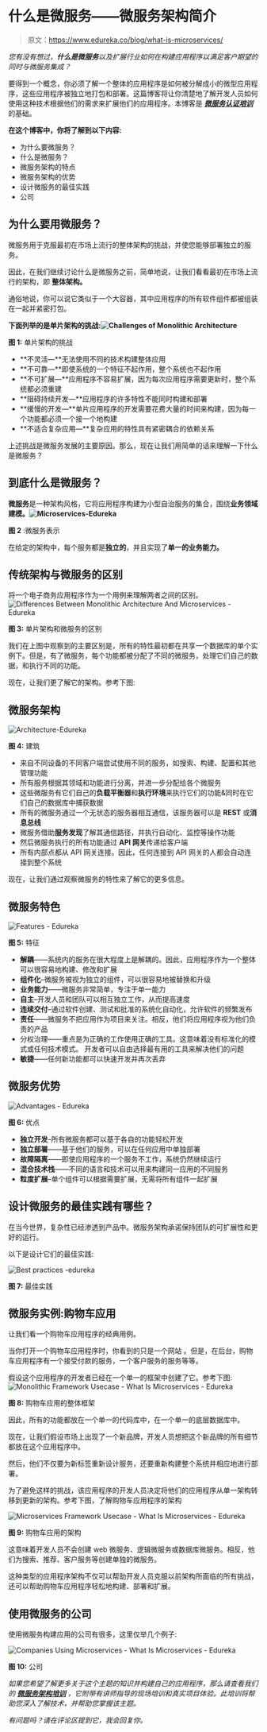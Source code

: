 # 什么是微服务——微服务架构简介

> 原文：<https://www.edureka.co/blog/what-is-microservices/>

*您有没有想过，**什么是微服务**以及扩展行业如何在构建应用程序以满足客户期望的同时与微服务集成？*

要得到一个概念，你必须了解一个整体的应用程序是如何被分解成小的微型应用程序，这些应用程序被独立地打包和部署。这篇博客将让你清楚地了解开发人员如何使用这种技术根据他们的需求来扩展他们的应用程序。本博客是 [***微服务认证培训***](https://www.edureka.co/microservices-architecture-training) 的基础。

**在这个博客中，你将了解到以下内容:**

*   为什么要微服务？
*   什么是微服务？
*   微服务架构的特点
*   微服务架构的优势
*   设计微服务的最佳实践
*   公司

## **为什么要用微服务？**

微服务用于克服最初在市场上流行的整体架构的挑战，并使您能够部署独立的服务。

因此，在我们继续讨论什么是微服务之前，简单地说，让我们看看最初在市场上流行的架构，即 **整体架构。**

通俗地说，你可以说它类似于一个大容器，其中应用程序的所有软件组件都被组装在一起并紧密打包。

**下面列举的是单片架构的挑战:![Challenges of Monolithic Architecture](img/2e644bbfc6557939173e87e70757e4bb.png)** 

**图 1:** 单片架构的挑战

*   **不灵活—**无法使用不同的技术构建整体应用
*   **不可靠—**即使系统的一个特征不起作用，整个系统也不起作用
*   **不可扩展—**应用程序不容易扩展，因为每次应用程序需要更新时，整个系统都必须重建
*   **阻碍持续开发—**应用程序的许多特性不能同时构建和部署
*   **缓慢的开发—**单片应用程序的开发需要花费大量的时间来构建，因为每一个功能都必须一个接一个地构建
*   **不适合复杂应用—**复杂应用的特性具有紧密耦合的依赖关系

上述挑战是微服务发展的主要原因。那么，现在让我们用简单的话来理解一下什么是微服务？

## **到底什么是微服务？**

**微服务**是一种架构风格，它将应用程序构建为小型自治服务的集合，围绕**业务领域建模。![Microservices-Edureka](img/558bd32a4e84b6e1a590fe582aae73ec.png)**

**图 2** :微服务表示

在给定的架构中，每个服务都是**独立的**，并且实现了**单一的业务能力。**

## **传统架构与微服务的区别**

将一个电子商务应用程序作为一个用例来理解两者之间的区别。![Differences Between Monolithic Architecture And Microservices - Edureka](img/6cdfcbe1df2ad5de5802cfef646a574e.png)

**图 3:** 单片架构和微服务的区别

我们在上图中观察到的主要区别是，所有的特性最初都在共享一个数据库的单个实例下。但是，有了微服务，每个功能都被分配了不同的微服务，处理它们自己的数据，和执行不同的功能。

现在，让我们更了解它的架构。参考下图:

## **微服务架构**

![ Architecture-Edureka](img/d5022c8a004b0ef2c7952035b29f6e2f.png)

**图 4:** 建筑

*   来自不同设备的不同客户端尝试使用不同的服务，如搜索、构建、配置和其他管理功能
*   所有服务根据其领域和功能进行分离，并进一步分配给各个微服务
*   这些微服务有它们自己的**负载平衡器**和**执行环境**来执行它们的功能&同时在它们自己的数据库中捕获数据
*   所有的微服务通过一个无状态的服务器相互通信，该服务器可以是 **REST** 或**消息总线**
*   微服务借助**服务发现**了解其通信路径，并执行自动化、监控等操作功能
*   然后微服务执行的所有功能通过 **API 网关**传递给客户端
*   所有内部点都从 API 网关连接。因此，任何连接到 API 网关的人都会自动连接到整个系统

现在，让我们通过观察微服务的特性来了解它的更多信息。

## **微服务特色**

![Features - Edureka](img/05826913effed97cde74b6b3634214c1.png)

**图 5:** 特征

*   **解耦**——系统内的服务在很大程度上是解耦的。因此，应用程序作为一个整体可以很容易地构建、修改和扩展
*   **组件化**–微服务被视为独立的组件，可以很容易地被替换和升级
*   **业务能力**——微服务非常简单，专注于单一能力
*   **自主**–开发人员和团队可以相互独立工作，从而提高速度
*   **连续交付**–通过软件创建、测试和批准的系统化自动化，允许软件的频繁发布
*   **责任**——微服务不把应用作为项目来关注。相反，他们将应用程序视为他们负责的产品
*   分权治理——重点是为正确的工作使用正确的工具。这意味着没有标准化的模式或任何技术模式。 开发者可以自由选择最有用的工具来解决他们的问题
*   **敏捷**——任何新功能都可以快速开发并再次丢弃

## **微服务优势**

![Advantages - Edureka](img/a8c4b7a7812070fd83a861d80f1a9ac7.png)

**图 6:** 优点

*   **独立开发**–所有微服务都可以基于各自的功能轻松开发
*   **独立部署**——基于他们的服务，可以在任何应用中单独部署
*   **故障隔离**——即使应用程序的一个服务不工作，系统仍然继续运行
*   **混合技术栈**——不同的语言和技术可以用来构建同一应用的不同服务
*   **粒度扩展**–单个组件可以根据需要扩展，无需将所有组件一起扩展

## **设计微服务的最佳实践有哪些？**

在当今世界，复杂性已经渗透到产品中。微服务架构承诺保持团队的可扩展性和更好的运行。

以下是设计它们的最佳实践:

![Best practices -edureka](img/88170398dd8bb21584a69cfa597da65d.png)

**图 7:** 最佳实践

## **微服务实例:购物车应用**

让我们看一个购物车应用程序的经典用例。

当你打开一个购物车应用程序时，你看到的只是一个网站 。但是，在后台，购物车应用程序有一个接受付款的服务，一个客户服务的服务等等。

假设这个应用程序的开发者已经在一个单一的框架中创建了它。参考下图:![Monolithic Framework Usecase - What Is Microservices - Edureka](img/a2324c43866005cca691af7fea082da7.png)

**图 8:** 购物车应用的整体框架

因此，所有的功能都放在一个单一的代码库中，在一个单一的底层数据库中。

现在，让我们假设市场上出现了一个新品牌，开发人员想把这个新品牌的所有细节都放在这个应用程序中。

然后，他们不仅要为新标签重新设计服务，还要重新构建整个系统并相应地进行部署。

为了避免这样的挑战，该应用程序的开发人员决定将他们的应用程序从单一架构转移到更新的架构。参考下图，了解购物车应用程序的架构

![Microservices Framework Usecase - What Is Microservices - Edureka](img/f31fe12590a30d17c6d2e8cc0edbf646.png)

**图 9:** 购物车应用的架构

这意味着开发人员不会创建 web 微服务、逻辑微服务或数据库微服务。相反，他们为搜索、推荐、客户服务等创建单独的微服务。

这种类型的应用程序架构不仅可以帮助开发人员克服以前架构所面临的所有挑战，还可以帮助购物车应用程序轻松地构建、部署和扩展。

## **使用微服务的公司**

使用微服务构建应用的公司有很多，这里仅举几个例子:

![Companies Using Microservices - What Is Microservices - Edureka](img/80455f7d02e8bee31f3008b92e8bff76.png)

**图 10:** 公司

*如果您希望了解更多关于这个主题的知识并构建自己的应用程序，那么请查看我们的 **[微服务架构培训](https://www.edureka.co/microservices-architecture-training)** ，它附带有讲师指导的现场培训和真实项目体验。此培训将帮助您深入了解技术，并帮助您掌握该主题。*

*有问题吗？请在评论区提到它，我会回复你。*